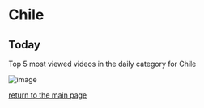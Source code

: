 # Chile

## Today
Top 5 most viewed videos in the daily category for Chile


![image](/images/main/daily/ch-dailytop5Last7Days.jpeg)

[return to the main page](/main)